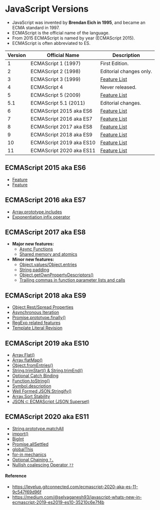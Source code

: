# JavaScript Versions

- JavaScript was invented by **Brendan Eich in 1995**, and became an ECMA standard in 1997.
- ECMAScript is the official name of the language.
- From 2015 ECMAScript is named by year (ECMAScript 2015).
- ECMAScript is often abbreviated to ES.

| Version |	Official Name	| Description
| --- | --- | --- |
1	| ECMAScript 1 (1997)	| First Edition.
2	| ECMAScript 2 (1998)	| Editorial changes only.
3	| ECMAScript 3 (1999)	| [Feature List](/#link)
4	| ECMAScript 4	| Never released.
5	| ECMAScript 5 (2009) | [Feature List](/#link)
5.1	| ECMAScript 5.1 (2011)	| Editorial changes.
6	| ECMAScript 2015 aka ES6 | [Feature List](/#link)
7	| ECMAScript 2016	aka ES7 | [Feature List](/#link)
8	| ECMAScript 2017	aka ES8 | [Feature List](/#link)
9	| ECMAScript 2018 aka ES9 | [Feature List](/#link)
10 | ECMAScript 2019 aka ES10 | [Feature List](/#link)
11	| ECMAScript 2020 aka ES11 | [Feature List](/#link)

## ECMAScript 2015 aka ES6
- [Feature](#link)
- [Feature](#link)

## ECMAScript 2016 aka ES7
- [Array.prototype.includes](#link)
- [Exponentiation infix operator](#link)

## ECMAScript 2017 aka ES8
- **Major new features:**
  - [Async Functions](#link)
  - [Shared memory and atomics](#link)
- **Minor new features:**
  - [Object.values/Object.entries](#link)
  - [String padding](#link)
  - [Object.getOwnPropertyDescriptors()](#link)
  - [Trailing commas in function parameter lists and calls](#link)

## ECMAScript 2018 aka ES9
- [Object Rest/Spread Properties](#link)
- [Asynchronous Iteration](#link)
- [Promise.prototype.finally()](#link)
- [RegExp related features](#link)
- [Template Literal Revision](#link)

## ECMAScript 2019 aka ES10
- [Array.Flat()](#link)
- [Array.flatMap()](#link)
- [Object.fromEntries()](#link)
- [String.trimStart() & String.trimEnd()](#link)
- [Optional Catch Binding](#link)
- [Function.toString()](#link)
- [Symbol.description](#link)
- [Well Formed JSON.Stringify()](#link)
- [Array.Sort Stability](#link)
- [JSON ⊂ ECMAScript (JSON Superset)](#link)

## ECMAScript 2020 aka ES11
- [String.prototype.matchAll](#link)
- [import()](#link)
- [BigInt](#link)
- [Promise.allSettled](#link)
- [globalThis](#link)
- [for-in mechanics](#link)
- [Optional Chaining ```?.```](#link)
- [Nullish coalescing Operator ```??```](#link)


#### Reference
- https://levelup.gitconnected.com/ecmascript-2020-aka-es-11-9c547f69d96f
- https://medium.com/@selvaganesh93/javascript-whats-new-in-ecmascript-2019-es2019-es10-35210c6e7f4b
